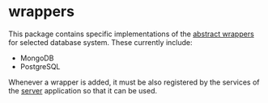 # wrappers

This package contains specific implementations of the [abstract wrappers](../abstractwrappers/README.md) for selected database system. These currently include:
- MongoDB
- PostgreSQL

Whenever a wrapper is added, it must be also registered by the services of the [server](../server/README.md) application so that it can be used.